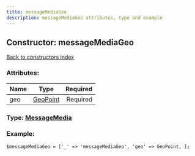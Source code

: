 ```yaml
---
title: messageMediaGeo
description: messageMediaGeo attributes, type and example
---
```

## Constructor: messageMediaGeo  
[Back to constructors index](index.md)



### Attributes:

| Name     |    Type       | Required |
|----------|:-------------:|---------:|
|geo|[GeoPoint](../types/GeoPoint.md) | Required|



### Type: [MessageMedia](../types/MessageMedia.md)


### Example:

```
$messageMediaGeo = ['_' => 'messageMediaGeo', 'geo' => GeoPoint, ];
```